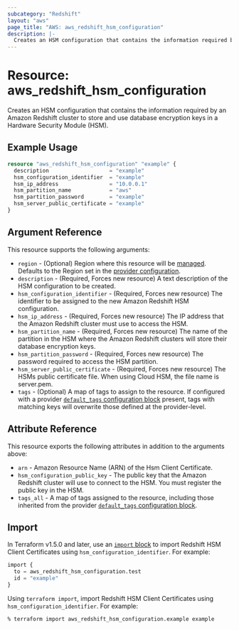 ```yaml
---
subcategory: "Redshift"
layout: "aws"
page_title: "AWS: aws_redshift_hsm_configuration"
description: |-
  Creates an HSM configuration that contains the information required by an Amazon Redshift cluster to store and use database encryption keys in a Hardware Security Module (HSM).
---
```


# Resource: aws_redshift_hsm_configuration

  Creates an HSM configuration that contains the information required by an Amazon Redshift cluster to store and use database encryption keys in a Hardware Security Module (HSM).

## Example Usage

```terraform
resource "aws_redshift_hsm_configuration" "example" {
  description                   = "example"
  hsm_configuration_identifier  = "example"
  hsm_ip_address                = "10.0.0.1"
  hsm_partition_name            = "aws"
  hsm_partition_password        = "example"
  hsm_server_public_certificate = "example"
}
```

## Argument Reference

This resource supports the following arguments:

* `region` - (Optional) Region where this resource will be [managed](https://docs.aws.amazon.com/general/latest/gr/rande.html#regional-endpoints). Defaults to the Region set in the [provider configuration](https://registry.terraform.io/providers/hashicorp/aws/latest/docs#aws-configuration-reference).
* `description` - (Required, Forces new resource) A text description of the HSM configuration to be created.
* `hsm_configuration_identifier` - (Required, Forces new resource) The identifier to be assigned to the new Amazon Redshift HSM configuration.
* `hsm_ip_address` - (Required, Forces new resource) The IP address that the Amazon Redshift cluster must use to access the HSM.
* `hsm_partition_name` - (Required, Forces new resource) The name of the partition in the HSM where the Amazon Redshift clusters will store their database encryption keys.
* `hsm_partition_password` - (Required, Forces new resource) The password required to access the HSM partition.
* `hsm_server_public_certificate` - (Required, Forces new resource) The HSMs public certificate file. When using Cloud HSM, the file name is server.pem.
* `tags` - (Optional) A map of tags to assign to the resource. If configured with a provider [`default_tags` configuration block](https://registry.terraform.io/providers/hashicorp/aws/latest/docs#default_tags-configuration-block) present, tags with matching keys will overwrite those defined at the provider-level.

## Attribute Reference

This resource exports the following attributes in addition to the arguments above:

* `arn` - Amazon Resource Name (ARN) of the Hsm Client Certificate.
* `hsm_configuration_public_key` - The public key that the Amazon Redshift cluster will use to connect to the HSM. You must register the public key in the HSM.
* `tags_all` - A map of tags assigned to the resource, including those inherited from the provider [`default_tags` configuration block](https://registry.terraform.io/providers/hashicorp/aws/latest/docs#default_tags-configuration-block).

## Import

In Terraform v1.5.0 and later, use an [`import` block](https://developer.hashicorp.com/terraform/language/import) to import Redshift HSM Client Certificates using `hsm_configuration_identifier`. For example:

```terraform
import {
  to = aws_redshift_hsm_configuration.test
  id = "example"
}
```

Using `terraform import`, import Redshift HSM Client Certificates using `hsm_configuration_identifier`. For example:

```console
% terraform import aws_redshift_hsm_configuration.example example
```
